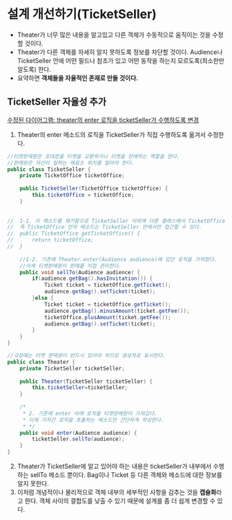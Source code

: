 # 설계 개선하기(TicketSeller)
- Theater가 너무 많은 내용을 알고있고 다른 객체가 수동적으로 움직이는 것을 수정할 것이다.
- Theater가 다른 객체를 자세히 알지 못하도록 정보를 차단할 것이다. Audience나 TicketSeller 안에 어떤 필드나 참조가 있고 어떤 동작을 하는지 모르도록(최소한만 알도록) 한다.
- 요약하면 **객체들을 자율적인 존재로 만들 것이다.**

## TicketSeller 자율성 추가
[수정된 다이어그램: theater의 enter 로직을 ticketSeller가 수행하도록 변경](https://github.com/nowv30/Object/blob/master/images/%EC%A3%BC%EC%84%9D%202020-07-12%20153544.png "수정된 다이어그램: theater의 enter 로직을 ticketSeller가 수행하도록 변경")

1. Theater의 enter 메소드의 로직을 TicketSeller가 직접 수행하도록 옮겨서 수정한다.
```java
//티켓판매원은 초대장을 티켓을 교환하거나 티켓을 판매하는 역할을 한다.
//판매원은 자신이 일하는 매표소 위치를 알아야 한다.
public class TicketSeller {
	private TicketOffice ticketOffice;
	
	public TicketSeller(TicketOffice ticketOffice) {
		this.ticketOffice = ticketOffice;
	}
	
	
//	1-1. 이 메소드를 제거함으로 TicketSeller 이외에 다른 클래스에서 TicketOffice에 직접 접근할 수 없다.
//  즉 TicketOffice 안의 메소드는 TicketSeller 안에서만 접근할 수 있다.
//	public TicketOffice getTicketOffice() {
//		return ticketOffice;
//	}
	
	//1-2. 기존에 Theater.enter(Audience audience)에 있던 로직을 가져왔다.
	//이제 티켓판매원이 판매를 직접 관리한다.
	public void sellTo(Audience audience) {
		if(audience.getBag().hasInvitation()) {
			Ticket ticket = ticketOffice.getTicket();
			audience.getBag().setTicket(ticket);
		}else {
			Ticket ticket = ticketOffice.getTicket();
			audience.getBag().minusAmount(ticket.getFee());
			ticketOffice.plusAmount(ticket.getFee());
			audience.getBag().setTicket(ticket);
		}
	}
}

//극장에는 티켓 판매원이 반드시 있어야 하므로 생성자로 표시한다.
public class Theater {
	private TicketSeller ticketSeller;
	
	public Theater(TicketSeller ticketSeller) {
		this.ticketSeller=ticketSeller;
	}
	
	/*
	 * 2. 기존에 enter 아래 로직을 티켓판매원이 가져갔다.
	 * 이제 가저간 로직을 호출하는 메소드만 간단하게 작성한다. 
	 * */
	public void enter(Audience audience) {
		ticketSeller.sellTo(audience);
	}
}
```
2. Theater가 TicketSeller에 알고 있어야 하는 내용은 ticketSeller가 내부에서 수행하는 sellTo 메소드 뿐이다. Bag이나 Ticket 등 다른 객체와 메소드에 대한 정보를 알지 못한다.
3. 이처럼 개념적이나 물리적으로 객체 내부의 세부적인 사항을 감추는 것을 **캡슐화**라고 한다. 객체 사이의 결합도를 낮출 수 있기 때문에 설계를 좀 더 쉽게 변경할 수 있다.
